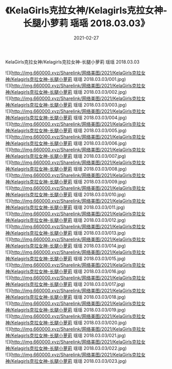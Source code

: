 ﻿---
layout: post
title:  《KelaGirls克拉女神/Kelagirls克拉女神-长腿小萝莉 瑶瑶 2018.03.03》
date:   2021-02-27
img: http://img.660000.xyz/Sharelink/网络美图/2021/KelaGirls克拉女神/Kelagirls克拉女神-长腿小萝莉 瑶瑶 2018.03.03/000.jpg
categories: [美女, 清纯, 唯美]
---

KelaGirls克拉女神/Kelagirls克拉女神-长腿小萝莉 瑶瑶 2018.03.03

 ![](http://img.660000.xyz/Sharelink/网络美图/2021/KelaGirls克拉女神/Kelagirls克拉女神-长腿小萝莉 瑶瑶 2018.03.03/001.jpg) <br>![](http://img.660000.xyz/Sharelink/网络美图/2021/KelaGirls克拉女神/Kelagirls克拉女神-长腿小萝莉 瑶瑶 2018.03.03/002.jpg) <br>![](http://img.660000.xyz/Sharelink/网络美图/2021/KelaGirls克拉女神/Kelagirls克拉女神-长腿小萝莉 瑶瑶 2018.03.03/003.jpg) <br>![](http://img.660000.xyz/Sharelink/网络美图/2021/KelaGirls克拉女神/Kelagirls克拉女神-长腿小萝莉 瑶瑶 2018.03.03/004.jpg) <br>![](http://img.660000.xyz/Sharelink/网络美图/2021/KelaGirls克拉女神/Kelagirls克拉女神-长腿小萝莉 瑶瑶 2018.03.03/005.jpg) <br>![](http://img.660000.xyz/Sharelink/网络美图/2021/KelaGirls克拉女神/Kelagirls克拉女神-长腿小萝莉 瑶瑶 2018.03.03/006.jpg) <br>![](http://img.660000.xyz/Sharelink/网络美图/2021/KelaGirls克拉女神/Kelagirls克拉女神-长腿小萝莉 瑶瑶 2018.03.03/007.jpg) <br>![](http://img.660000.xyz/Sharelink/网络美图/2021/KelaGirls克拉女神/Kelagirls克拉女神-长腿小萝莉 瑶瑶 2018.03.03/008.jpg) <br>![](http://img.660000.xyz/Sharelink/网络美图/2021/KelaGirls克拉女神/Kelagirls克拉女神-长腿小萝莉 瑶瑶 2018.03.03/009.jpg) <br>![](http://img.660000.xyz/Sharelink/网络美图/2021/KelaGirls克拉女神/Kelagirls克拉女神-长腿小萝莉 瑶瑶 2018.03.03/010.jpg) <br>![](http://img.660000.xyz/Sharelink/网络美图/2021/KelaGirls克拉女神/Kelagirls克拉女神-长腿小萝莉 瑶瑶 2018.03.03/011.jpg) <br>![](http://img.660000.xyz/Sharelink/网络美图/2021/KelaGirls克拉女神/Kelagirls克拉女神-长腿小萝莉 瑶瑶 2018.03.03/012.jpg) <br>![](http://img.660000.xyz/Sharelink/网络美图/2021/KelaGirls克拉女神/Kelagirls克拉女神-长腿小萝莉 瑶瑶 2018.03.03/013.jpg) <br>![](http://img.660000.xyz/Sharelink/网络美图/2021/KelaGirls克拉女神/Kelagirls克拉女神-长腿小萝莉 瑶瑶 2018.03.03/014.jpg) <br>![](http://img.660000.xyz/Sharelink/网络美图/2021/KelaGirls克拉女神/Kelagirls克拉女神-长腿小萝莉 瑶瑶 2018.03.03/015.jpg) <br>![](http://img.660000.xyz/Sharelink/网络美图/2021/KelaGirls克拉女神/Kelagirls克拉女神-长腿小萝莉 瑶瑶 2018.03.03/016.jpg) <br>![](http://img.660000.xyz/Sharelink/网络美图/2021/KelaGirls克拉女神/Kelagirls克拉女神-长腿小萝莉 瑶瑶 2018.03.03/017.jpg) <br>![](http://img.660000.xyz/Sharelink/网络美图/2021/KelaGirls克拉女神/Kelagirls克拉女神-长腿小萝莉 瑶瑶 2018.03.03/018.jpg) <br>![](http://img.660000.xyz/Sharelink/网络美图/2021/KelaGirls克拉女神/Kelagirls克拉女神-长腿小萝莉 瑶瑶 2018.03.03/019.jpg) <br>![](http://img.660000.xyz/Sharelink/网络美图/2021/KelaGirls克拉女神/Kelagirls克拉女神-长腿小萝莉 瑶瑶 2018.03.03/020.jpg) <br>![](http://img.660000.xyz/Sharelink/网络美图/2021/KelaGirls克拉女神/Kelagirls克拉女神-长腿小萝莉 瑶瑶 2018.03.03/021.jpg) <br>![](http://img.660000.xyz/Sharelink/网络美图/2021/KelaGirls克拉女神/Kelagirls克拉女神-长腿小萝莉 瑶瑶 2018.03.03/022.jpg) <br>![](http://img.660000.xyz/Sharelink/网络美图/2021/KelaGirls克拉女神/Kelagirls克拉女神-长腿小萝莉 瑶瑶 2018.03.03/023.jpg) <br>